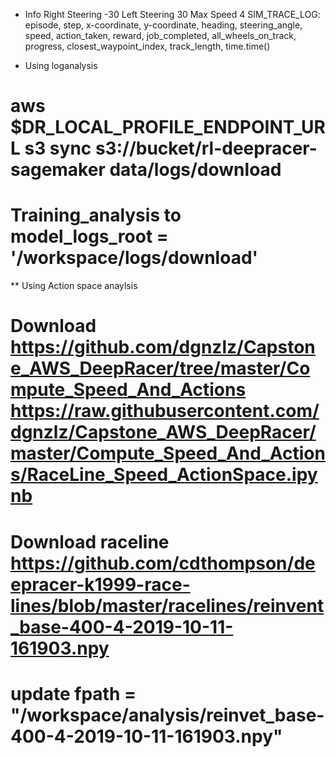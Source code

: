 * Info
Right Steering -30
Left Steering 30
Max Speed 4
SIM_TRACE_LOG: episode, step, x-coordinate, y-coordinate, heading, steering_angle, 
  speed, action_taken, reward, job_completed, all_wheels_on_track, progress,
  closest_waypoint_index, track_length, time.time()

* Using loganalysis

# aws $DR_LOCAL_PROFILE_ENDPOINT_URL s3 sync s3://bucket/rl-deepracer-sagemaker data/logs/download
# Training_analysis to model_logs_root = '/workspace/logs/download' 
** Using Action space anaylsis
# Download https://github.com/dgnzlz/Capstone_AWS_DeepRacer/tree/master/Compute_Speed_And_Actions https://raw.githubusercontent.com/dgnzlz/Capstone_AWS_DeepRacer/master/Compute_Speed_And_Actions/RaceLine_Speed_ActionSpace.ipynb
# Download raceline https://github.com/cdthompson/deepracer-k1999-race-lines/blob/master/racelines/reinvent_base-400-4-2019-10-11-161903.npy
# update fpath = "/workspace/analysis/reinvet_base-400-4-2019-10-11-161903.npy"